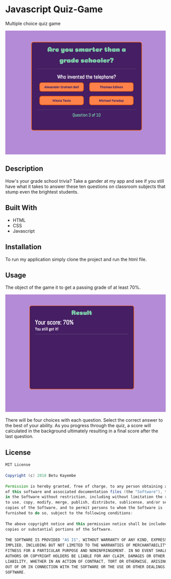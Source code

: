 # Javascript Quiz-Game
Multiple choice quiz game

<img src="icons/image1.png">

## Description

How's your grade school trivia? Take a gander at my app and see if you still have what
it takes to answer these ten questions on classroom subjects that stump even the brightest
students.

## Built With

* HTML
* CSS
* Javascript

## Installation

To run my application simply clone the project and run the html file.

## Usage

The object of the game it to get a passing grade of at least 70%. 

<img src="icons/image2.png">

There will be four choices with each question. Select the correct answer to the best of your 
ability. As you progress through the quiz, a score will calculated in the background
ultimately resulting in a final score after the last question.

## License

```Groovy
MIT License

Copyright (c) 2018 Betu Kayembe

Permission is hereby granted, free of charge, to any person obtaining a copy
of this software and associated documentation files (the "Software"), to deal
in the Software without restriction, including without limitation the rights
to use, copy, modify, merge, publish, distribute, sublicense, and/or sell
copies of the Software, and to permit persons to whom the Software is
furnished to do so, subject to the following conditions:

The above copyright notice and this permission notice shall be included in all
copies or substantial portions of the Software.

THE SOFTWARE IS PROVIDED "AS IS", WITHOUT WARRANTY OF ANY KIND, EXPRESS OR
IMPLIED, INCLUDING BUT NOT LIMITED TO THE WARRANTIES OF MERCHANTABILITY,
FITNESS FOR A PARTICULAR PURPOSE AND NONINFRINGEMENT. IN NO EVENT SHALL THE
AUTHORS OR COPYRIGHT HOLDERS BE LIABLE FOR ANY CLAIM, DAMAGES OR OTHER
LIABILITY, WHETHER IN AN ACTION OF CONTRACT, TORT OR OTHERWISE, ARISING FROM,
OUT OF OR IN CONNECTION WITH THE SOFTWARE OR THE USE OR OTHER DEALINGS IN THE
SOFTWARE.
```
